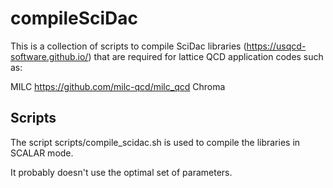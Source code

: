 # compileSciDac

This is a collection of scripts to compile SciDac libraries
(https://usqcd-software.github.io/) 
that are required for lattice QCD application codes such as:

MILC    https://github.com/milc-qcd/milc_qcd
Chroma

Scripts
--------

The script scripts/compile_scidac.sh is used
to compile the libraries in SCALAR mode.

It probably doesn't use the optimal set of parameters.
